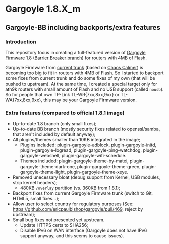 # Gargoyle 1.8.X_m

## Gargoyle-BB including backports/extra features

### Introduction

This repository focus in creating a full-featured version of [Gargoyle Firmware](https://www.gargoyle-router.com/)
1.8 ([Barrier Breaker branch](https://git.openwrt.org/?p=14.07/openwrt.git;a=summary)) for routers with 4MB of Flash.

Gargoyle Firmware from [current trunk](https://github.com/ericpaulbishop/gargoyle/tree/master) (based on
[Chaos Calmer](https://git.openwrt.org/?p=15.05/openwrt.git;a=summary)) is becoming too big to fit in routers with 4MB
of Flash. So I started to backport some fixes from current trunk and do some fixes of my own (that will be pushed to
upstream). At the same time, I created a special target only for ath9k routers with small amount of Flash and no USB
support (called `nousb`). So for people that own TP-Link TL-WR{7xx,8xx,9xx} or TL-WA{7xx,8xx,9xx}, this may be your
Gargoyle Firmware version.

### Extra features (compared to official 1.8.1 image)

- Up-to-date 1.8 branch (only small fixes);
- Up-to-date BB branch (mostly security fixes related to openssl/samba, that aren't included by default anyway);
- All plugins/themes smaller than 10KB integrated in the image;
    * Plugins included: plugin-gargoyle-adblock, plugin-gargoyle-initd, plugin-gargoyle-logread,
      plugin-gargoyle-ping-watchdog, plugin-gargoyle-webshell, plugin-gargoyle-wifi-schedule.
    * Themes included: plugin-gargoyle-theme-by-matei, plugin-gargoyle-theme-dark-one, plugin-gargoyle-theme-green,
      plugin-gargoyle-theme-light, plugin-gargoyle-theme-xeye.
- Removed unecessary bloat (debug support from Kernel, USB modules, strip kernel headers);
    * 480KB `/overlay` partition (vs. 360KB from 1.8.1);
- Backport fixes from current Gargoyle Firmware trunk (switch to Git, HTML5, small fixes...);
- Allow user to select country for regulatory purposes (See: https://github.com/ericpaulbishop/gargoyle/pull/469,
  reject by upstream);
- Small bug fixes not presented yet upstream.
    * Update HTTPS certs to SHA256;
    * Disable IPv6 on WAN interface (Gargoyle does not have IPv6 support anyway, and this seems to cause issues).
